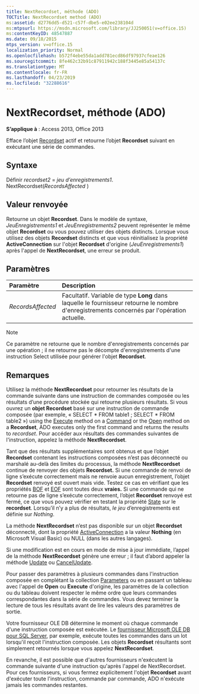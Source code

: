 ```yaml
---
title: NextRecordset, méthode (ADO)
TOCTitle: NextRecordset method (ADO)
ms:assetid: d2776dd5-d521-c57f-dbe5-e02ee238104d
ms:mtpsurl: https://msdn.microsoft.com/library/JJ250051(v=office.15)
ms:contentKeyID: 48547887
ms.date: 09/18/2015
mtps_version: v=office.15
localization_priority: Normal
ms.openlocfilehash: b572f4ebe55da1add781ecd86df97937cfeae126
ms.sourcegitcommit: 8fe462c32b91c87911942c188f3445e85a54137c
ms.translationtype: MT
ms.contentlocale: fr-FR
ms.lasthandoff: 04/23/2019
ms.locfileid: "32288616"
---
```

# <a name="nextrecordset-method-ado"></a>NextRecordset, méthode (ADO)

**S’applique à** : Access 2013, Office 2013
 
Efface l’objet [Recordset](recordset-object-ado.md) actif et retourne l’objet **Recordset** suivant en exécutant une série de commandes.

## <a name="syntax"></a>Syntaxe

Définir *recordset2*  =  *jeu d’enregistrements1*. NextRecordset(*RecordsAffected* )

## <a name="return-value"></a>Valeur renvoyée

Retourne un objet **Recordset**. Dans le modèle de syntaxe, *JeuEnregistrements1* et *JeuEnregistrements2* peuvent représenter le même objet **Recordset** ou vous pouvez utiliser des objets distincts. Lorsque vous utilisez des objets **Recordset** distincts et que vous réinitialisez la propriété **ActiveConnection** sur l'objet **Recordset** d'origine (*JeuEnregistrements1*) après l'appel de **NextRecordset**, une erreur se produit.

## <a name="parameters"></a>Paramètres

|Paramètre|Description|
|:--------|:----------|
|*RecordsAffected* |Facultatif. Variable de type **Long** dans laquelle le fournisseur retourne le nombre d'enregistrements concernés par l'opération actuelle.|

> [!NOTE]
> Ce paramètre ne retourne que le nombre d'enregistrements concernés par une opération ; il ne retourne pas le décompte d'enregistrements d'une instruction Select utilisée pour générer l'objet **Recordset**.

## <a name="remarks"></a>Remarques

Utilisez la méthode **NextRecordset** pour retourner les résultats de la commande suivante dans une instruction de commandes composée ou les résultats d’une procédure stockée qui retourne plusieurs résultats. Si vous ouvrez un **objet Recordset** basé sur une instruction de commande composée (par exemple, « SELECT \* FROM table1 ; SELECT \* FROM table2 ») using the [Execute](https://docs.microsoft.com/office/vba/access/concepts/miscellaneous/execute-method-ado-command) method on a [Command](command-object-ado.md) or the [Open](open-method-ado-recordset.md) method on a **Recordset**, ADO executes only the first command and returns the results to *recordset*. Pour accéder aux résultats des commandes suivantes de l'instruction, appelez la méthode **NextRecordset**.

Tant que des résultats supplémentaires sont obtenus et que l’objet **Recordset** contenant les instructions composées n’est pas déconnecté ou marshalé au-delà des limites du processus, la méthode **NextRecordset** continue de renvoyer des objets **Recordset.** Si une commande de renvoi de ligne s’exécute correctement mais ne renvoie aucun enregistrement, l’objet **Recordset** renvoyé est ouvert mais vide. Testez ce cas en vérifiant que les propriétés [BOF](bof-eof-properties-ado.md) et [EOF](bof-eof-properties-ado.md) sont toutes deux **vraies.** Si une commande qui ne retourne pas de ligne s’exécute correctement, l’objet **Recordset** renvoyé est fermé, ce que vous pouvez vérifier en testant la propriété [State](state-property-ado.md) sur le **recordset**. Lorsqu’il n’y a plus de résultats, *le jeu* d’enregistrements est définie sur *Nothing*.

La méthode **NextRecordset** n’est pas disponible sur un objet **Recordset** déconnecté, dont la propriété [ActiveConnection](activeconnection-property-ado.md) a la valeur **Nothing** (en Microsoft Visual Basic) ou NULL (dans les autres langages).

Si une modification est en cours en mode de mise à jour immédiate, l’appel de la méthode **NextRecordset** génère une erreur ; il faut d’abord appeler la méthode [Update](update-method-ado.md) ou [CancelUpdate](cancelupdate-method-ado.md).

Pour passer des paramètres à plusieurs commandes dans l'instruction composée en complétant la collection [Parameters](parameters-collection-ado.md) ou en passant un tableau avec l'appel de **Open** ou **Execute** d'origine, les paramètres de la collection ou du tableau doivent respecter le même ordre que leurs commandes correspondantes dans la série de commandes. Vous devez terminer la lecture de tous les résultats avant de lire les valeurs des paramètres de sortie.

Votre fournisseur OLE DB détermine le moment où chaque commande d'une instruction composée est exécutée. Le [fournisseur Microsoft OLE DB pour SQL Server](microsoft-ole-db-provider-for-sql-server.md), par exemple, exécute toutes les commandes dans un lot lorsqu'il reçoit l'instruction composée. Les objets **Recordset** résultants sont simplement retournés lorsque vous appelez **NextRecordset**.

En revanche, il est possible que d'autres fournisseurs n'exécutent la commande suivante d'une instruction qu'après l'appel de NextRecordset. Pour ces fournisseurs, si vous fermez explicitement l'objet **Recordset** avant d'exécuter toute l'instruction, commande par commande, ADO n'exécute jamais les commandes restantes.

